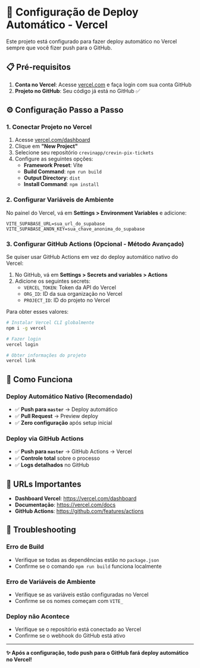 # 🚀 Configuração de Deploy Automático - Vercel

Este projeto está configurado para fazer deploy automático no Vercel sempre que você fizer push para o GitHub.

## 📋 Pré-requisitos

1. **Conta no Vercel**: Acesse [vercel.com](https://vercel.com) e faça login com sua conta GitHub
2. **Projeto no GitHub**: Seu código já está no GitHub ✅

## ⚙️ Configuração Passo a Passo

### 1. Conectar Projeto no Vercel

1. Acesse [vercel.com/dashboard](https://vercel.com/dashboard)
2. Clique em **"New Project"**
3. Selecione seu repositório `crevinapp/crevin-pix-tickets`
4. Configure as seguintes opções:
   - **Framework Preset**: Vite
   - **Build Command**: `npm run build`
   - **Output Directory**: `dist`
   - **Install Command**: `npm install`

### 2. Configurar Variáveis de Ambiente

No painel do Vercel, vá em **Settings > Environment Variables** e adicione:

```
VITE_SUPABASE_URL=sua_url_do_supabase
VITE_SUPABASE_ANON_KEY=sua_chave_anonima_do_supabase
```

### 3. Configurar GitHub Actions (Opcional - Método Avançado)

Se quiser usar GitHub Actions em vez do deploy automático nativo do Vercel:

1. No GitHub, vá em **Settings > Secrets and variables > Actions**
2. Adicione os seguintes secrets:
   - `VERCEL_TOKEN`: Token da API do Vercel
   - `ORG_ID`: ID da sua organização no Vercel
   - `PROJECT_ID`: ID do projeto no Vercel

Para obter esses valores:
```bash
# Instalar Vercel CLI globalmente
npm i -g vercel

# Fazer login
vercel login

# Obter informações do projeto
vercel link
```

## 🎯 Como Funciona

### Deploy Automático Nativo (Recomendado)
- ✅ **Push para `master`** → Deploy automático
- ✅ **Pull Request** → Preview deploy
- ✅ **Zero configuração** após setup inicial

### Deploy via GitHub Actions
- ✅ **Push para `master`** → GitHub Actions → Vercel
- ✅ **Controle total** sobre o processo
- ✅ **Logs detalhados** no GitHub

## 🔗 URLs Importantes

- **Dashboard Vercel**: https://vercel.com/dashboard
- **Documentação**: https://vercel.com/docs
- **GitHub Actions**: https://github.com/features/actions

## 🚨 Troubleshooting

### Erro de Build
- Verifique se todas as dependências estão no `package.json`
- Confirme se o comando `npm run build` funciona localmente

### Erro de Variáveis de Ambiente
- Verifique se as variáveis estão configuradas no Vercel
- Confirme se os nomes começam com `VITE_`

### Deploy não Acontece
- Verifique se o repositório está conectado ao Vercel
- Confirme se o webhook do GitHub está ativo

---

**✨ Após a configuração, todo push para o GitHub fará deploy automático no Vercel!**